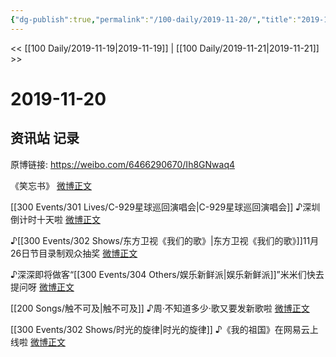 ```yaml
---
{"dg-publish":true,"permalink":"/100-daily/2019-11-20/","title":"2019-11-20"}
---
```



<< [[100 Daily/2019-11-19\|2019-11-19]] | [[100 Daily/2019-11-21\|2019-11-21]] >>

# 2019-11-20

## 资讯站 记录

原博链接: https://weibo.com/6466290670/Ih8GNwaq4

《笑忘书》
[微博正文](https://m.weibo.cn/6466290670/4440624235236058)

[[300 Events/301 Lives/C-929星球巡回演唱会\|C-929星球巡回演唱会]]
♪深圳倒计时十天啦
[微博正文](https://m.weibo.cn/6466290670/4440695798551927)

♪[[300 Events/302 Shows/东方卫视《我们的歌》\|东方卫视《我们的歌》]]11月26日节目录制观众抽奖
[微博正文](https://m.weibo.cn/6466290670/4440719336414542)

♪深深即将做客“[[300 Events/304 Others/娱乐新鲜派\|娱乐新鲜派]]”米米们快去提问呀
[微博正文](https://m.weibo.cn/6466290670/4440750798087092)

[[200 Songs/触不可及\|触不可及]]
♪周·不知道多少·歌又要发新歌啦
[微博正文](https://m.weibo.cn/6466290670/4440768783070317)

[[300 Events/302 Shows/时光的旋律\|时光的旋律]]
♪《我的祖国》在网易云上线啦
[微博正文](https://m.weibo.cn/6466290670/4440798650716176)
